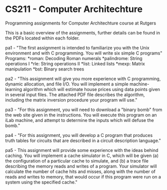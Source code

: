 # CS211 - Computer Architechture
Programming assignments for Computer Architechture course at Rutgers

This is a basic overview of the assignments, further details can be found in the PDFs located within each folder.

pa1 - "The first assignment is intended to familiarize you with the Unix environment and with C programming. You will write six simple C programs"
Programs:
*roman: Decoding Roman numerals
*palindrome: String operations I
*rle: String operations II
*list: Linked lists
*mexp: Matrix manipulation
*bst: Binary search trees

pa2 - "This assignment will give you more experience with C programming, dynamic allocation, and file I/O.
You will implement a simple machine-learning algorithm which will estimate house prices using data points given in several input files.
The attached PDF file describes the algorithm, including the matrix inversion procedure your program will use."

pa3 - "For this assignment, you will need to download a "binary bomb" from the web site given in the instructions. 
You will execute this program on an iLab machine, and attempt to determine the inputs which will defuse the bomb."

pa4 - "For this assignment, you will develop a C program that produces truth tables for circuits that are described in a circuit description language."

pa5 - This assignment will provide some experience with the ideas behind caching. You will implement a cache simulator in C, which will be given
(a) the configuration of a particular cache to simulate, and (b) a trace file describing the memory reads and writes of a program.
Your simulator will calculate the number of cache hits and misses, along with the number of reads and writes to memory,
that would occur if this program were run on a system using the specified cache."
